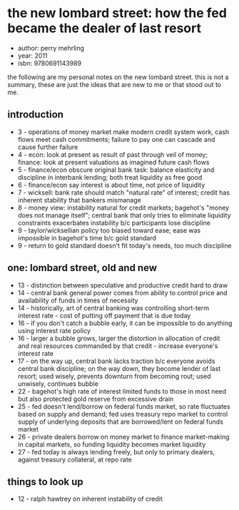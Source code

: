 # the new lombard street: how the fed became the dealer of last resort

- author: perry mehrling
- year: 2011
- isbn: 9780691143989

the following are my personal notes on the new lombard street. this is not a
summary, these are just the ideas that are new to me or that stood out to me.

## introduction
- 3 - operations of money market make modern credit system work, cash flows meet
    cash commitments; failure to pay one can cascade and cause further failure
- 4 - econ: look at present as result of past through veil of money; finance:
    look at present valuations as imagined future cash flows
- 5 - finance/econ obscure original bank task: balance elasticity and
    discipline in interbank lending; both treat liquidity as free good
- 6 - finance/econ say interest is about time, not price of liquidity
- 7 - wicksell: bank rate should match "natural rate" of interest; credit has
    inherent stability that bankers mismanage
- 8 - money view: instability natural for credit markets; bagehot's "money does
    not manage itself"; central bank that only tries to eliminate liquidity
    constraints exacerbates instability b/c participants lose discipline
- 9 - taylor/wicksellian policy too biased toward ease; ease was impossible
    in bagehot's time b/c gold standard
- 9 - return to gold standard doesn't fit today's needs, too much discipline

## one: lombard street, old and new
- 13 - distinction between speculative and productive credit hard to draw
- 14 - central bank general power comes from ability to control price and
    availability of funds in times of necessity
- 14 - historically, art of central banking was controlling short-term interest
    rate - cost of putting off payment that is due today
- 16 - if you don't catch a bubble early, it can be impossible to do anything
    using interest rate policy
- 16 - larger a bubble grows, larger the distortion in allocation of credit and
    real resources commanded by that credit - increase everyone's interest rate
- 17 - on the way up, central bank lacks traction b/c everyone avoids central
    bank discipline; on the way down, they become lender of last resort; used
    wisely, prevents downturn from becoming rout; used unwisely, continues
    bubble
- 22 - bagehot's high rate of interest limited funds to those in most need but
    also protected gold reserve from excessive drain
- 25 - fed doesn't lend/borrow on federal funds market, so rate fluctuates based
    on supply and demand; fed uses treasury repo market to control supply of
    underlying deposits that are borrowed/lent on federal funds market
- 26 - private dealers borrow on money market to finance market-making in
    capital markets, so funding liquidity becomes market liquidity
- 27 - fed today is always lending freely, but only to primary dealers, against
    treasury collateral, at repo rate

## things to look up
- 12 - ralph hawtrey on inherent instability of credit
